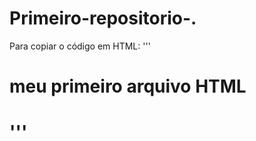 # Primeiro-repositorio-.

Para copiar o código em HTML:
'''
<html>
  <h1>meu primeiro arquivo HTML<h1>
</html>
'''
